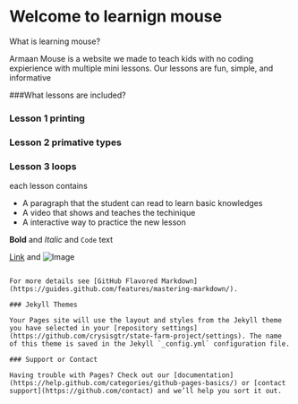 # Welcome to learnign mouse





What is learning mouse?


Armaan Mouse is a website we made to teach kids with no coding expierience with multiple mini lessons. Our lessons are fun, simple, and informative 

###What lessons are included?

### Lesson 1 printing
### Lesson 2 primative types
### Lesson 3 loops

each lesson contains
- A paragraph that the student can read to learn basic knowledges
- A video that shows and teaches the techinique
- A interactive way to practice the new lesson


**Bold** and _Italic_ and `Code` text

[Link](url) and ![Image](src)
```

For more details see [GitHub Flavored Markdown](https://guides.github.com/features/mastering-markdown/).

### Jekyll Themes

Your Pages site will use the layout and styles from the Jekyll theme you have selected in your [repository settings](https://github.com/crysisgtr/state-farm-project/settings). The name of this theme is saved in the Jekyll `_config.yml` configuration file.

### Support or Contact

Having trouble with Pages? Check out our [documentation](https://help.github.com/categories/github-pages-basics/) or [contact support](https://github.com/contact) and we’ll help you sort it out.
